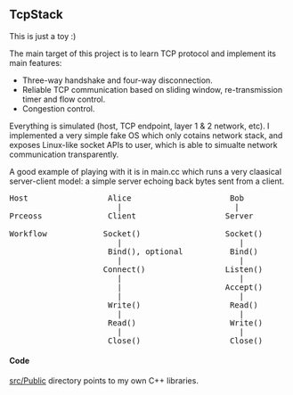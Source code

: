 ## TcpStack

This is just a toy :)

The main target of this project is to learn TCP protocol and implement its main
features:

- Three-way handshake and four-way disconnection.
- Reliable TCP communication based on sliding window, re-transmission timer
  and flow control.
- Congestion control.

Everything is simulated (host, TCP endpoint, layer 1 & 2 network, etc). I
implemented a very simple fake OS which only cotains network stack, and exposes
Linux-like socket APIs to user, which is able to simualte network communication
transparently.

A good example of playing with it is in main.cc which runs a very claasical
server-client model: a simple server echoing back bytes sent from a client.

<pre>
Host                 Alice                     Bob
                       |                        |
Prceoss              Client                   Server

Workflow            Socket()                  Socket()
                       |                         |
                     Bind(), optional          Bind()
                       |                         |
                    Connect()                 Listen()
                       |                         |
                       |                      Accept()
                       |                         |
                     Write()                   Read()
                       |                         |
                     Read()                    Write()
                       |                         |
                     Close()                   Close()
</pre>
  
  
#### Code
[src/Public](https://github.com/yuanhang3260/HyLib) directory points to my own C++ libraries.

